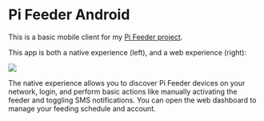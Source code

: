 # Pi Feeder Android

This is a basic mobile client for my [Pi Feeder project](https://github.com/afollestad/pi-feeder).

This app is both a native experience (left), and a web experience (right):

<img src="https://raw.githubusercontent.com/afollestad/pi-feeder-android/master/art/showcase.png" />

The native experience allows you to discover Pi Feeder devices on your network, login, and perform
basic actions like manually activating the feeder and toggling SMS notifications. You can open the
web dashboard to manage your feeding schedule and account.